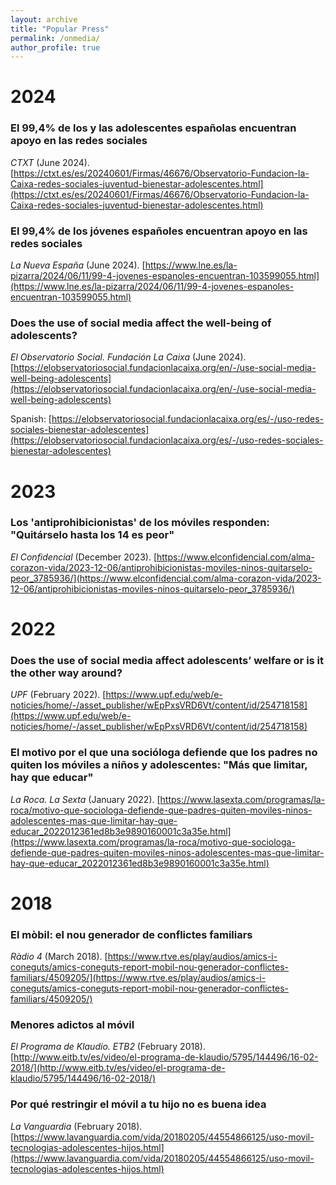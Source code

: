 ```yaml
---
layout: archive
title: "Popular Press"
permalink: /onmedia/
author_profile: true
---
```


# 2024

### El 99,4% de los y las adolescentes españolas encuentran apoyo en las redes sociales
<i> CTXT </i> (June 2024).
[https://ctxt.es/es/20240601/Firmas/46676/Observatorio-Fundacion-la-Caixa-redes-sociales-juventud-bienestar-adolescentes.html](https://ctxt.es/es/20240601/Firmas/46676/Observatorio-Fundacion-la-Caixa-redes-sociales-juventud-bienestar-adolescentes.html)


### El 99,4% de los jóvenes españoles encuentran apoyo en las redes sociales
<i> La Nueva España </i> (June 2024).
[https://www.lne.es/la-pizarra/2024/06/11/99-4-jovenes-espanoles-encuentran-103599055.html](https://www.lne.es/la-pizarra/2024/06/11/99-4-jovenes-espanoles-encuentran-103599055.html)


### Does the use of social media affect the well-being of adolescents?
<i> El Observatorio Social. Fundación La Caixa</i> (June 2024).
[https://elobservatoriosocial.fundacionlacaixa.org/en/-/use-social-media-well-being-adolescents](https://elobservatoriosocial.fundacionlacaixa.org/en/-/use-social-media-well-being-adolescents)

Spanish: [https://elobservatoriosocial.fundacionlacaixa.org/es/-/uso-redes-sociales-bienestar-adolescentes](https://elobservatoriosocial.fundacionlacaixa.org/es/-/uso-redes-sociales-bienestar-adolescentes)

# 2023
### Los 'antiprohibicionistas' de los móviles responden: "Quitárselo hasta los 14 es peor" 
<i>El Confidencial</i> (December 2023). 
[https://www.elconfidencial.com/alma-corazon-vida/2023-12-06/antiprohibicionistas-moviles-ninos-quitarselo-peor_3785936/](https://www.elconfidencial.com/alma-corazon-vida/2023-12-06/antiprohibicionistas-moviles-ninos-quitarselo-peor_3785936/)


# 2022
### Does the use of social media affect adolescents’ welfare or is it the other way around?
<i>UPF</i> (February 2022).
[https://www.upf.edu/web/e-noticies/home/-/asset_publisher/wEpPxsVRD6Vt/content/id/254718158](https://www.upf.edu/web/e-noticies/home/-/asset_publisher/wEpPxsVRD6Vt/content/id/254718158)

### El motivo por el que una socióloga defiende que los padres no quiten los móviles a niños y adolescentes: "Más que limitar, hay que educar"
<i>La Roca. La Sexta</i> (January 2022).
[https://www.lasexta.com/programas/la-roca/motivo-que-sociologa-defiende-que-padres-quiten-moviles-ninos-adolescentes-mas-que-limitar-hay-que-educar_2022012361ed8b3e9890160001c3a35e.html](https://www.lasexta.com/programas/la-roca/motivo-que-sociologa-defiende-que-padres-quiten-moviles-ninos-adolescentes-mas-que-limitar-hay-que-educar_2022012361ed8b3e9890160001c3a35e.html)


# 2018
### El mòbil: el nou generador de conflictes familiars
<i>Ràdio 4</i> (March 2018).
[https://www.rtve.es/play/audios/amics-i-coneguts/amics-coneguts-report-mobil-nou-generador-conflictes-familiars/4509205/](https://www.rtve.es/play/audios/amics-i-coneguts/amics-coneguts-report-mobil-nou-generador-conflictes-familiars/4509205/)

### Menores adictos al móvil
<i>El Programa de Klaudio. ETB2</i> (February 2018).
[http://www.eitb.tv/es/video/el-programa-de-klaudio/5795/144496/16-02-2018/](http://www.eitb.tv/es/video/el-programa-de-klaudio/5795/144496/16-02-2018/)

### Por qué restringir el móvil a tu hijo no es buena idea
<i>La Vanguardia</i> (February 2018).
[https://www.lavanguardia.com/vida/20180205/44554866125/uso-movil-tecnologias-adolescentes-hijos.html](https://www.lavanguardia.com/vida/20180205/44554866125/uso-movil-tecnologias-adolescentes-hijos.html)
